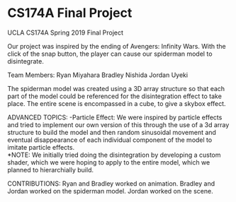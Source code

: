 # CS174A Final Project

UCLA CS174A Spring 2019 Final Project

Our project was inspired by the ending of Avengers: Infinity Wars.  With the click of the snap button, the player can cause our spiderman model to disintegrate.  

Team Members: 
Ryan Miyahara
Bradley Nishida
Jordan Uyeki 

The spiderman model was created using a 3D array structure so that each part of the model could be referenced for the disintegration effect to take place.  The entire scene is encompassed in a cube, to give a skybox effect. 

ADVANCED TOPICS: 
-Particle Effect: 
We were inspired by particle effects and tried to implement our own version of this through the use of a 3d array structure to build the model and then random sinusoidal movement and eventual disappearance of each individual component of the model to imitate particle effects.  
*NOTE: We initially tried doing the disintegration by developing a custom shader, which we were hoping to apply to the entire model, which we planned to hierarchially build.  

CONTRIBUTIONS: 
Ryan and Bradley worked on animation. Bradley and Jordan worked on the spiderman model.  Jordan worked on the scene. 
